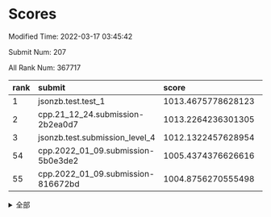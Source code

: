 # Scores

Modified Time: 2022-03-17 03:45:42

Submit Num: 207

All Rank Num: 367717

| rank |               submit               |       score        |       sigma        | pk_num |
| :--- | :--------------------------------- | :----------------- | :----------------- | :----- |
| 1    | jsonzb.test.test_1                 | 1013.4675778628123 | 0.8445223107527516 | 7106   |
| 2    | cpp.21_12_24.submission-2b2ea0d7   | 1013.2264236301305 | 0.8398031248883019 | 7106   |
| 3    | jsonzb.test.submission_level_4     | 1012.1322457628954 | 0.7757606490649409 | 7106   |
| 54   | cpp.2022_01_09.submission-5b0e3de2 | 1005.4374376626616 | 0.7225135517370601 | 7106   |
| 55   | cpp.2022_01_09.submission-816672bd | 1004.8756270555498 | 0.7313478946404836 | 7103   |


<details>
<summary>全部</summary>

| rank |                 submit                 |       score        |       sigma        | pk_num |
| :--- | :------------------------------------- | :----------------- | :----------------- | :----- |
| 1    | jsonzb.test.test_1                     | 1013.4675778628123 | 0.8445223107527516 | 7106   |
| 2    | cpp.21_12_24.submission-2b2ea0d7       | 1013.2264236301305 | 0.8398031248883019 | 7106   |
| 3    | jsonzb.test.submission_level_4         | 1012.1322457628954 | 0.7757606490649409 | 7106   |
| 4    | gobigger.level_3.submission_level_3_23 | 1011.6224275033283 | 0.7601098742046786 | 7104   |
| 5    | gobigger.level_3.submission_level_3_39 | 1011.5881084325765 | 0.76589812226824   | 7106   |
| 6    | gobigger.level_3.submission_level_3_9  | 1011.4863448617969 | 0.7515640068702854 | 7111   |
| 7    | gobigger.level_3.submission_level_3_5  | 1011.1491341648888 | 0.7519204324712919 | 7109   |
| 8    | gobigger.level_3.submission_level_3_28 | 1011.099861678382  | 0.7702443170025026 | 7107   |
| 9    | gobigger.level_3.submission_level_3_4  | 1011.0682576767547 | 0.7750515743318788 | 7110   |
| 10   | gobigger.level_3.submission_level_3_47 | 1011.0065257632982 | 0.7828043896077619 | 7106   |
| 11   | gobigger.level_3.submission_level_3_12 | 1010.9706898658532 | 0.7789730733009438 | 7108   |
| 12   | gobigger.level_3.submission_level_3_30 | 1010.6707344955212 | 0.7842933917757268 | 7109   |
| 13   | gobigger.level_3.submission_level_3_3  | 1010.6578415382725 | 0.7752218830230648 | 7106   |
| 14   | gobigger.level_3.submission_level_3_2  | 1010.5881857565206 | 0.7575403638774281 | 7104   |
| 15   | gobigger.level_3.submission_level_3_35 | 1010.5350850455623 | 0.7666136403666991 | 7107   |
| 16   | gobigger.level_3.submission_level_3_31 | 1010.4989830137338 | 0.7572125153593214 | 7107   |
| 17   | gobigger.level_3.submission_level_3_19 | 1010.4518306724459 | 0.7907918307946685 | 7104   |
| 18   | gobigger.level_3.submission_level_3_17 | 1010.4063064018557 | 0.75899510266048   | 7104   |
| 19   | gobigger.level_3.submission_level_3_13 | 1010.3586329993966 | 0.7421334255538963 | 7101   |
| 20   | gobigger.level_3.submission_level_3_6  | 1010.3520991046488 | 0.7686926411705355 | 7105   |
| 21   | gobigger.level_3.submission_level_3_10 | 1010.3335356951304 | 0.7699753779846954 | 7106   |
| 22   | gobigger.level_3.submission_level_3_7  | 1010.2930009233013 | 0.7650135041112716 | 7107   |
| 23   | gobigger.level_3.submission_level_3_38 | 1010.2447068290555 | 0.7455432167019999 | 7105   |
| 24   | gobigger.level_3.submission_level_3_45 | 1010.2232927056084 | 0.7711490332713756 | 7107   |
| 25   | gobigger.level_3.submission_level_3_27 | 1010.2082624057072 | 0.7643950797492817 | 7106   |
| 26   | gobigger.level_3.submission_level_3_33 | 1010.1836805691107 | 0.779609071052156  | 7103   |
| 27   | gobigger.level_3.submission_level_3_37 | 1010.1660278893221 | 0.7603164663101302 | 7109   |
| 28   | gobigger.level_3.submission_level_3_18 | 1010.1042016103911 | 0.7687397439149591 | 7109   |
| 29   | gobigger.level_3.submission_level_3_26 | 1010.003226007405  | 0.7550874195848636 | 7105   |
| 30   | gobigger.level_3.submission_level_3_41 | 1009.9422462339497 | 0.7648888016109529 | 7110   |
| 31   | gobigger.level_3.submission_level_3_8  | 1009.9205516327949 | 0.7456923985704802 | 7110   |
| 32   | gobigger.level_3.submission_level_3_34 | 1009.8964493023832 | 0.7664052547163217 | 7101   |
| 33   | gobigger.level_3.submission_level_3_42 | 1009.878393241496  | 0.7698364512807346 | 7107   |
| 34   | gobigger.level_3.submission_level_3_24 | 1009.8360856674448 | 0.7317217071547504 | 7107   |
| 35   | gobigger.level_3.submission_level_3_36 | 1009.7924280753346 | 0.7526798926475377 | 7103   |
| 36   | gobigger.level_3.submission_level_3_14 | 1009.7876541446416 | 0.7512012794983054 | 7108   |
| 37   | gobigger.level_3.submission_level_3_15 | 1009.7679989474577 | 0.7481771032405168 | 7108   |
| 38   | gobigger.level_3.submission_level_3_25 | 1009.743683423367  | 0.7578370470083325 | 7108   |
| 39   | gobigger.level_3.submission_level_3_22 | 1009.7322092447617 | 0.7466958315335568 | 7103   |
| 40   | gobigger.level_3.submission_level_3_21 | 1009.7181474095781 | 0.7592575426084924 | 7105   |
| 41   | gobigger.level_3.submission_level_3_1  | 1009.6927065148762 | 0.7660093160546841 | 7109   |
| 42   | gobigger.level_3.submission_level_3_16 | 1009.6187764502281 | 0.7565948503640105 | 7105   |
| 43   | gobigger.level_3.submission_level_3_11 | 1009.5612025461047 | 0.7538757761525487 | 7102   |
| 44   | gobigger.level_3.submission_level_3_48 | 1009.3982227214892 | 0.7602691655731624 | 7109   |
| 45   | gobigger.level_3.submission_level_3_46 | 1009.3366873977913 | 0.7359738713009791 | 7106   |
| 46   | gobigger.level_3.submission_level_3_20 | 1009.315081591389  | 0.7496821157739678 | 7108   |
| 47   | gobigger.level_3.submission_level_3_29 | 1009.1685177642177 | 0.7510420312765606 | 7105   |
| 48   | gobigger.level_3.submission_level_3_40 | 1009.0648185773201 | 0.7686758282498157 | 7103   |
| 49   | gobigger.level_3.submission_level_3_32 | 1008.7984251701405 | 0.7340829290789799 | 7106   |
| 50   | gobigger.level_3.submission_level_3_43 | 1008.7831324181215 | 0.7338100140053866 | 7107   |
| 51   | gobigger.level_3.submission_level_3_44 | 1008.7749269892552 | 0.7193112272938565 | 7109   |
| 52   | gobigger.level_3.submission_level_3_0  | 1008.7732832026932 | 0.746098159007436  | 7102   |
| 53   | gobigger.level_3.submission_level_3_49 | 1008.6439009215187 | 0.7606987139264368 | 7113   |
| 54   | cpp.2022_01_09.submission-5b0e3de2     | 1005.4374376626616 | 0.7225135517370601 | 7106   |
| 55   | cpp.2022_01_09.submission-816672bd     | 1004.8756270555498 | 0.7313478946404836 | 7103   |
| 56   | gobigger.level_1.submission_level_1_38 | 1004.6828277753135 | 0.7232995997599551 | 7099   |
| 57   | gobigger.level_1.submission_level_1_43 | 1004.541449247971  | 0.7182660500422429 | 7105   |
| 58   | gobigger.level_1.submission_level_1_42 | 1004.5105169446691 | 0.7189451085577853 | 7101   |
| 59   | gobigger.level_1.submission_level_1_12 | 1004.3940661237219 | 0.7265479167362366 | 7108   |
| 60   | gobigger.level_1.submission_level_1_3  | 1004.3449899363326 | 0.7220187455348481 | 7107   |
| 61   | gobigger.level_1.submission_level_1_20 | 1004.1794246075016 | 0.7172503461198984 | 7108   |
| 62   | gobigger.level_1.submission_level_1_28 | 1003.8648295051469 | 0.7075248782042082 | 7101   |
| 63   | gobigger.level_1.submission_level_1_45 | 1003.8542368677978 | 0.721160898385651  | 7107   |
| 64   | gobigger.level_1.submission_level_1_39 | 1003.8325750790606 | 0.713880028674026  | 7105   |
| 65   | gobigger.level_1.submission_level_1_31 | 1003.7592969158451 | 0.7083648719017627 | 7099   |
| 66   | gobigger.level_1.submission_level_1_2  | 1003.7458977327981 | 0.7176218555922524 | 7105   |
| 67   | gobigger.level_1.submission_level_1_34 | 1003.7452480999901 | 0.7174748977977214 | 7104   |
| 68   | gobigger.level_1.submission_level_1_36 | 1003.7110905237553 | 0.7211744902486181 | 7104   |
| 69   | gobigger.level_1.submission_level_1_37 | 1003.6939419657391 | 0.7192161700808679 | 7107   |
| 70   | gobigger.level_1.submission_level_1_29 | 1003.651772031151  | 0.729590350477556  | 7102   |
| 71   | gobigger.level_1.submission_level_1_11 | 1003.6277132137951 | 0.7109716825578606 | 7104   |
| 72   | gobigger.level_1.submission_level_1_26 | 1003.6152641386109 | 0.7210915632145111 | 7108   |
| 73   | gobigger.level_1.submission_level_1_41 | 1003.6134629880382 | 0.7195584464300856 | 7103   |
| 74   | gobigger.level_1.submission_level_1_16 | 1003.539878576806  | 0.7263650570651509 | 7110   |
| 75   | gobigger.level_1.submission_level_1_24 | 1003.5111499684133 | 0.7196481541013856 | 7107   |
| 76   | gobigger.level_1.submission_level_1_48 | 1003.4697446830048 | 0.7195193408489132 | 7106   |
| 77   | gobigger.level_1.submission_level_1_47 | 1003.4189616318787 | 0.7205451720672114 | 7107   |
| 78   | gobigger.level_1.submission_level_1_19 | 1003.4102926258911 | 0.7132596609950633 | 7103   |
| 79   | gobigger.level_1.submission_level_1_15 | 1003.3074505241407 | 0.7105204967731212 | 7104   |
| 80   | gobigger.level_1.submission_level_1_18 | 1003.2891556485198 | 0.7147962528131719 | 7106   |
| 81   | gobigger.level_1.submission_level_1_22 | 1003.2524565922406 | 0.7100775649347306 | 7103   |
| 82   | gobigger.level_1.submission_level_1_1  | 1003.2403128115762 | 0.7131538456447915 | 7104   |
| 83   | gobigger.level_1.submission_level_1_14 | 1003.223773189242  | 0.7130515468358477 | 7107   |
| 84   | gobigger.level_1.submission_level_1_7  | 1003.199395759025  | 0.7152417420712732 | 7106   |
| 85   | gobigger.level_1.submission_level_1_27 | 1003.1307661155511 | 0.7198283627038451 | 7101   |
| 86   | gobigger.level_1.submission_level_1_33 | 1003.1094915701893 | 0.7171358192525771 | 7109   |
| 87   | gobigger.level_1.submission_level_1_6  | 1003.0174024624971 | 0.7103692427667052 | 7103   |
| 88   | gobigger.level_1.submission_level_1_5  | 1003.0123622433708 | 0.72656906869437   | 7109   |
| 89   | gobigger.level_1.submission_level_1_30 | 1003.0051592253956 | 0.7117766484066517 | 7110   |
| 90   | gobigger.level_1.submission_level_1_44 | 1002.9333114262233 | 0.7066138686811406 | 7108   |
| 91   | gobigger.level_1.submission_level_1_9  | 1002.932584978731  | 0.7136826278743597 | 7104   |
| 92   | gobigger.level_1.submission_level_1_25 | 1002.9251168235284 | 0.7343636633284399 | 7107   |
| 93   | gobigger.level_1.submission_level_1_17 | 1002.7994491531874 | 0.7164756395098323 | 7109   |
| 94   | gobigger.level_1.submission_level_1_40 | 1002.788647990854  | 0.7180708977803139 | 7104   |
| 95   | gobigger.level_1.submission_level_1_21 | 1002.756555791822  | 0.7091240448928421 | 7108   |
| 96   | gobigger.level_1.submission_level_1_10 | 1002.5698228717977 | 0.7117252123793985 | 7107   |
| 97   | gobigger.level_1.submission_level_1_49 | 1002.4914166854996 | 0.7197050322517982 | 7103   |
| 98   | gobigger.level_1.submission_level_1_8  | 1002.4438717963529 | 0.7125855091950998 | 7104   |
| 99   | gobigger.level_1.submission_level_1_46 | 1002.3873382276677 | 0.713388869183342  | 7105   |
| 100  | gobigger.level_1.submission_level_1_13 | 1002.2623225830159 | 0.7204359068917214 | 7106   |
| 101  | gobigger.level_1.submission_level_1_35 | 1002.1428691200365 | 0.7148490831431623 | 7109   |
| 102  | gobigger.level_1.submission_level_1_4  | 1002.1345873205581 | 0.6991094370723535 | 7105   |
| 103  | gobigger.level_1.submission_level_1_23 | 1002.1176855768135 | 0.7032059386338472 | 7110   |
| 104  | gobigger.level_1.submission_level_1_0  | 1002.0633224201623 | 0.7122692231110843 | 7104   |
| 105  | gobigger.level_1.submission_level_1_32 | 1001.0501389035785 | 0.7123427267494631 | 7101   |
| 106  | gobigger.random.submission_random_10   | 997.805441684131   | 0.7031702931984689 | 7105   |
| 107  | gobigger.random.submission_random_44   | 997.1010053152719  | 0.7065629742760239 | 7106   |
| 108  | gobigger.random.submission_random_48   | 997.0518275759583  | 0.7110087391481222 | 7110   |
| 109  | gobigger.random.submission_random_17   | 996.9750463370958  | 0.7025073699728602 | 7104   |
| 110  | gobigger.random.submission_random_41   | 996.7545974875204  | 0.7071225650478795 | 7105   |
| 111  | gobigger.random.submission_random_46   | 996.6936100965412  | 0.7118116110400743 | 7108   |
| 112  | gobigger.random.submission_random_43   | 996.6393210509345  | 0.7228492575697074 | 7101   |
| 113  | gobigger.random.submission_random_34   | 996.5954522335813  | 0.6956151748656563 | 7104   |
| 114  | gobigger.random.submission_random_21   | 996.5183819010318  | 0.7145551439630446 | 7107   |
| 115  | gobigger.random.submission_random_47   | 996.391003083798   | 0.6901228310708593 | 7109   |
| 116  | gobigger.random.submission_random_28   | 996.3797502672398  | 0.7025033818870295 | 7104   |
| 117  | gobigger.random.submission_random_49   | 996.2595090382019  | 0.7049677531507684 | 7103   |
| 118  | gobigger.random.submission_random_37   | 996.25284185303    | 0.7133358367830358 | 7104   |
| 119  | gobigger.random.submission_random_26   | 996.2365504984069  | 0.715683065156907  | 7108   |
| 120  | gobigger.random.submission_random_16   | 996.1706157421855  | 0.7150792191825425 | 7113   |
| 121  | gobigger.random.submission_random_29   | 996.1334570273756  | 0.7143923048717934 | 7104   |
| 122  | gobigger.random.submission_random_3    | 996.130912958691   | 0.7108104766290925 | 7106   |
| 123  | gobigger.random.submission_random_14   | 996.1083039928628  | 0.7185805622477238 | 7111   |
| 124  | gobigger.random.submission_random_25   | 996.0461391656996  | 0.7167874578537201 | 7109   |
| 125  | gobigger.random.submission_random_1    | 996.028680462584   | 0.7068265023053425 | 7109   |
| 126  | gobigger.random.submission_random_4    | 995.9712250221339  | 0.7263645509169278 | 7102   |
| 127  | gobigger.random.submission_random_7    | 995.9517176901677  | 0.7005227477864947 | 7109   |
| 128  | gobigger.random.submission_random_30   | 995.936855099697   | 0.7098475149905185 | 7103   |
| 129  | gobigger.random.submission_random_38   | 995.9236220210989  | 0.7221909946086611 | 7109   |
| 130  | gobigger.random.submission_random_23   | 995.8984517147654  | 0.7203832779126862 | 7105   |
| 131  | gobigger.random.submission_random_36   | 995.8648106993686  | 0.7131308845728541 | 7108   |
| 132  | gobigger.random.submission_random_2    | 995.8305152125249  | 0.7063957946260881 | 7108   |
| 133  | gobigger.random.submission_random_42   | 995.8129092814913  | 0.7110397317299502 | 7102   |
| 134  | gobigger.random.submission_random_45   | 995.7730296141567  | 0.699644293023773  | 7104   |
| 135  | gobigger.random.submission_random_24   | 995.6432737654172  | 0.7343437578122168 | 7107   |
| 136  | gobigger.random.submission_random_12   | 995.5929668261261  | 0.7215078641880577 | 7104   |
| 137  | gobigger.random.submission_random_18   | 995.5458194916117  | 0.7193657880268943 | 7106   |
| 138  | gobigger.random.submission_random_27   | 995.4728773350319  | 0.7090839550296166 | 7105   |
| 139  | gobigger.random.submission_random_31   | 995.4280890215051  | 0.7158382604812569 | 7105   |
| 140  | gobigger.random.submission_random_8    | 995.3979990705426  | 0.7149285862395806 | 7110   |
| 141  | gobigger.random.submission_random_22   | 995.3950504966912  | 0.7167150969936202 | 7104   |
| 142  | gobigger.random.submission_random_13   | 995.3796798232506  | 0.7206381467924643 | 7107   |
| 143  | gobigger.random.submission_random_32   | 995.368112394905   | 0.7059201264124052 | 7104   |
| 144  | gobigger.random.submission_random_35   | 995.3251958538463  | 0.716275382678168  | 7102   |
| 145  | gobigger.random.submission_random_5    | 995.3141162314867  | 0.7212868337532818 | 7102   |
| 146  | gobigger.random.submission_random_20   | 995.2472960172569  | 0.7172417147243684 | 7104   |
| 147  | gobigger.random.submission_random_19   | 995.1540633009632  | 0.7089534029535167 | 7104   |
| 148  | gobigger.random.submission_random_6    | 995.0591973064863  | 0.7250016879029908 | 7101   |
| 149  | gobigger.random.submission_random_9    | 995.0204689326557  | 0.7252833376052664 | 7111   |
| 150  | gobigger.random.submission_random_11   | 995.0005811840962  | 0.7065567298014958 | 7101   |
| 151  | gobigger.random.submission_random_40   | 994.8887491046448  | 0.7286594838153333 | 7107   |
| 152  | gobigger.random.submission_random_15   | 994.8336818536012  | 0.7043915006828021 | 7109   |
| 153  | gobigger.random.submission_random_0    | 994.4811784518379  | 0.7230301671730346 | 7102   |
| 154  | gobigger.random.submission_random_39   | 994.4619797974048  | 0.7030166706059818 | 7104   |
| 155  | gobigger.level_2.submission_level_2_14 | 994.4258240946886  | 0.7375525113307783 | 7106   |
| 156  | gobigger.random.submission_random_33   | 994.3015945912033  | 0.723315460093521  | 7103   |
| 157  | gobigger.level_2.submission_level_2_23 | 994.1322776874175  | 0.7249291182473014 | 7102   |
| 158  | gobigger.level_2.submission_level_2_22 | 993.8489258636514  | 0.7379631220612165 | 7107   |
| 159  | gobigger.level_2.submission_level_2_24 | 993.6882329061784  | 0.7272525562719155 | 7107   |
| 160  | gobigger.level_2.submission_level_2_48 | 993.5546856166718  | 0.7341594159111682 | 7104   |
| 161  | gobigger.level_2.submission_level_2_21 | 993.3231239064486  | 0.7403357469517833 | 7110   |
| 162  | gobigger.level_2.submission_level_2_41 | 993.2805436780486  | 0.7199638191815593 | 7104   |
| 163  | gobigger.level_2.submission_level_2_12 | 993.2436588024884  | 0.7365871352080289 | 7109   |
| 164  | gobigger.level_2.submission_level_2_3  | 993.2410664983475  | 0.7264462433843853 | 7106   |
| 165  | gobigger.level_2.submission_level_2_20 | 993.0285254978435  | 0.7350141639663864 | 7107   |
| 166  | gobigger.level_2.submission_level_2_5  | 992.9818456598979  | 0.7301243806251209 | 7100   |
| 167  | gobigger.level_2.submission_level_2_18 | 992.9513765634001  | 0.7311689530623455 | 7104   |
| 168  | gobigger.level_2.submission_level_2_7  | 992.8782912583318  | 0.7590228927212459 | 7107   |
| 169  | gobigger.level_2.submission_level_2_32 | 992.8740478144821  | 0.739168888441313  | 7109   |
| 170  | gobigger.level_2.submission_level_2_39 | 992.7462839671462  | 0.7337393123696161 | 7110   |
| 171  | gobigger.level_2.submission_level_2_29 | 992.7405462485532  | 0.7516961187141695 | 7107   |
| 172  | gobigger.level_2.submission_level_2_42 | 992.7013824838893  | 0.7362728336510869 | 7110   |
| 173  | gobigger.level_2.submission_level_2_35 | 992.6868855516678  | 0.7300448201487026 | 7107   |
| 174  | gobigger.level_2.submission_level_2_40 | 992.5037947584424  | 0.7453139684600315 | 7110   |
| 175  | gobigger.level_2.submission_level_2_37 | 992.4834904752788  | 0.7243868143051385 | 7104   |
| 176  | gobigger.level_2.submission_level_2_13 | 992.4250359768387  | 0.7314908453540739 | 7106   |
| 177  | gobigger.level_2.submission_level_2_27 | 992.416786828265   | 0.7408986776837807 | 7106   |
| 178  | gobigger.level_2.submission_level_2_45 | 992.4131792861025  | 0.738021613984953  | 7109   |
| 179  | gobigger.level_2.submission_level_2_11 | 992.3673572327685  | 0.748355433948591  | 7106   |
| 180  | gobigger.level_2.submission_level_2_36 | 992.3589060716964  | 0.7389745914284804 | 7107   |
| 181  | gobigger.level_2.submission_level_2_19 | 992.3495813239066  | 0.7434331179703288 | 7110   |
| 182  | gobigger.level_2.submission_level_2_15 | 992.3220673364335  | 0.7542339075932564 | 7106   |
| 183  | gobigger.level_2.submission_level_2_8  | 992.1827955979853  | 0.7396759286778594 | 7101   |
| 184  | gobigger.level_2.submission_level_2_4  | 992.1699424952884  | 0.7446500942708439 | 7102   |
| 185  | gobigger.level_2.submission_level_2_44 | 992.1513228788144  | 0.754667228962507  | 7100   |
| 186  | gobigger.level_2.submission_level_2_33 | 992.1474362847684  | 0.7355825584230883 | 7104   |
| 187  | gobigger.level_2.submission_level_2_31 | 992.0670386096544  | 0.7707426515644943 | 7105   |
| 188  | gobigger.level_2.submission_level_2_0  | 991.9833548354959  | 0.7598487829871211 | 7105   |
| 189  | gobigger.level_2.submission_level_2_46 | 991.9694431484837  | 0.7470946651567643 | 7105   |
| 190  | gobigger.level_2.submission_level_2_9  | 991.9292641993709  | 0.732139642353616  | 7098   |
| 191  | gobigger.level_2.submission_level_2_49 | 991.9160510807233  | 0.7427946482026767 | 7107   |
| 192  | gobigger.level_2.submission_level_2_16 | 991.6965120030077  | 0.7626209093783871 | 7108   |
| 193  | gobigger.level_2.submission_level_2_38 | 991.549027601821   | 0.7390070464659716 | 7109   |
| 194  | gobigger.level_2.submission_level_2_17 | 991.5218575813284  | 0.7463900416449937 | 7104   |
| 195  | gobigger.level_2.submission_level_2_43 | 991.3615619672115  | 0.7486447126577158 | 7105   |
| 196  | gobigger.level_2.submission_level_2_6  | 991.3025946139417  | 0.7540650837521063 | 7105   |
| 197  | gobigger.level_2.submission_level_2_2  | 991.1282981327553  | 0.7574845233014769 | 7102   |
| 198  | gobigger.level_2.submission_level_2_28 | 991.1067330027676  | 0.7587271985576698 | 7108   |
| 199  | gobigger.level_2.submission_level_2_30 | 991.0780098699619  | 0.7530278073396194 | 7103   |
| 200  | gobigger.level_2.submission_level_2_25 | 991.0550898419469  | 0.7697602697830541 | 7101   |
| 201  | gobigger.level_2.submission_level_2_1  | 990.9064301896407  | 0.7554333281010533 | 7103   |
| 202  | gobigger.level_2.submission_level_2_26 | 990.8484755726536  | 0.7624568421950293 | 7101   |
| 203  | gobigger.level_2.submission_level_2_10 | 990.7961693444147  | 0.7407224240307375 | 7101   |
| 204  | gobigger.level_2.submission_level_2_47 | 990.6509764221005  | 0.7618492077904462 | 7101   |
| 205  | gobigger.level_2.submission_level_2_34 | 989.0756908942776  | 0.7804372171216065 | 7107   |
| 206  | gobigger.none.submission_none_0        | 977.7360050128736  | 1.2807306820003423 | 7108   |
| 207  | gobigger.none.submission_none_1        | 973.5741286251466  | 1.7880225910169947 | 7104   |

</details>